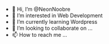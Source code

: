 - 👋 Hi, I’m @NeonNoobre
- 👀 I’m interested in Web Development
- 🌱 I’m currently learning Wordpress
- 💞️ I’m looking to collaborate on ...
- 📫 How to reach me ...

<!---
NeonNoobre/NeonNoobre is a ✨ special ✨ repository because its `README.md` (this file) appears on your GitHub profile.
You can click the Preview link to take a look at your changes.
--->
